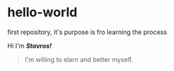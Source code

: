 # hello-world
first repository, it's purpose is fro learning the process

Hi I'm **_Stavros!_**

>I'm willing to elarn and better myself.
